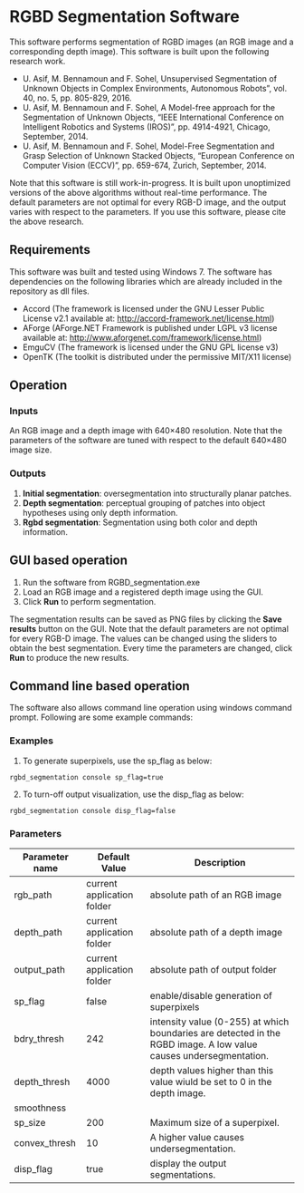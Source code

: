 # RGBD Segmentation Software
This software performs segmentation of RGBD images (an RGB image and a corresponding depth image). This software is built upon the following research work.

- U. Asif, M. Bennamoun and F. Sohel, Unsupervised Segmentation of Unknown Objects in Complex Environments, Autonomous Robots”, vol. 40, no. 5, pp. 805-829, 2016.
- U. Asif, M. Bennamoun and F. Sohel, A Model-free approach for the Segmentation of Unknown Objects, “IEEE International Conference on Intelligent Robotics and Systems (IROS)”, pp. 4914-4921, Chicago, September, 2014.
- U. Asif, M. Bennamoun and F. Sohel, Model-Free Segmentation and Grasp Selection of Unknown Stacked Objects, “European Conference on Computer Vision (ECCV)”, pp. 659-674, Zurich, September, 2014.

Note that this software is still work-in-progress. It is built upon unoptimized versions of the above algorithms without real-time performance. The default parameters are not optimal for every RGB-D image, and the output varies with respect to the parameters. If you use this software, please cite the above research.

## Requirements

This software was built and tested using Windows 7. The software has dependencies on the following libraries which are already included in the repository as dll files.

- Accord (The framework is licensed under the GNU Lesser Public License v2.1 available at: http://accord-framework.net/license.html)
- AForge (AForge.NET Framework is published under LGPL v3 license available at: http://www.aforgenet.com/framework/license.html)
- EmguCV (The framework is licensed under the GNU GPL license v3)
- OpenTK (The toolkit is distributed under the permissive MIT/X11 license)

## Operation
### Inputs
An RGB image and a depth image with 640×480 resolution.
Note that the parameters of the software are tuned with respect to the default 640×480 image size.
### Outputs
1. **Initial segmentation**: oversegmentation into structurally planar patches.
2. **Depth segmentation**: perceptual grouping of patches into object hypotheses using only depth information.
3. **Rgbd segmentation**: Segmentation using both color and depth information.
## GUI based operation

1. Run the software from RGBD_segmentation.exe
2. Load an RGB image and a registered depth image using the GUI.
3. Click **Run** to perform segmentation.

The segmentation results can be saved as PNG files by clicking the **Save results** button on the GUI. Note that the default parameters are not optimal for every RGB-D image. The values can be changed using the sliders to obtain the best segmentation. Every time the parameters are changed, click **Run** to produce the new results.

## Command line based operation
The software also allows command line operation using windows command prompt. Following are some example commands:
### Examples
1. To generate superpixels, use the sp_flag as below:

`rgbd_segmentation console sp_flag=true`

2. To turn-off output visualization, use the disp_flag as below:

`rgbd_segmentation console disp_flag=false`

### Parameters
| Parameter name                    | Default Value 	| Description                                                       	|
|-----------------------------------|----------------|--------------------------------------------------------------------	|
| rgb_path      	                  | current application folder      | absolute path of an RGB image                      	|
| depth_path      	                | current application folder      | absolute path of a depth image                      |
| output_path      	                | current application folder      | absolute path of output folder                      |
| sp_flag      	                    | false                           | enable/disable generation of superpixels           	|
| bdry_thresh      	                | 242                             | intensity value (0-255) at which boundaries are detected in the RGBD image. A low value causes undersegmentation.                    	|
| depth_thresh      	              | 4000                            | depth values higher than this value wiuld be set to 0 in the depth image.                    	|
| smoothness|                       |                                 |
|sp_size                            |200                              | Maximum size of a superpixel.
|convex_thresh                      |   10                            | A higher value causes undersegmentation.
|disp_flag                          |true                             |display the output segmentations.



